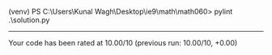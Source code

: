 (venv) PS C:\Users\Kunal Wagh\Desktop\ie9\math\math060> pylint .\solution.py     

--------------------------------------------------------------------
Your code has been rated at 10.00/10 (previous run: 10.00/10, +0.00)    